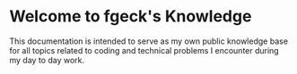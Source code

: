 # Welcome to fgeck's Knowledge

This documentation is intended to serve as my own public knowledge base for all topics related to coding and technical problems I encounter during my day to day work.